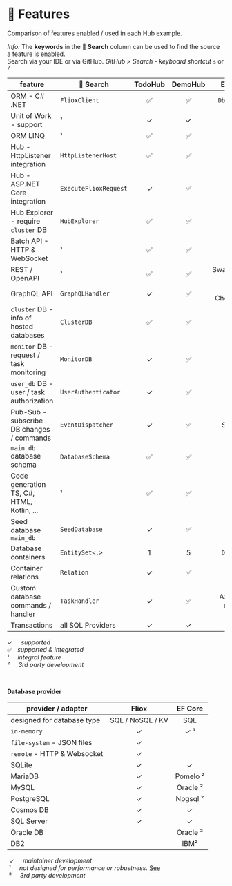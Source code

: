 
# 🎨 Features

Comparison of features enabled / used in each Hub example.

*Info:*  The **keywords** in the **🔎 Search** column can be used to find the source a feature is enabled.  
Search via your IDE or via GitHub. *GitHub > Search - keyboard shortcut* `s` or `/`

| feature                                   | 🔎 Search            | TodoHub | DemoHub |    EF Core    |
|-------------------------------------------|-----------------------|:------:|:------:|:-------------:|
| ORM - C# .NET                             | `FlioxClient`         |   ✅   |   ✅   | `DbContext`  |
| Unit of Work - support                    | ¹                     |    ✓   |    ✓   |       ✓       |
| ORM LINQ                                  | ¹                     |   ✅   |   ✅   |       ✓       |
| Hub - HttpListener integration            | `HttpListenerHost`    |   ✅   |   ✅   |               |
| Hub - ASP.NET Core integration            | `ExecuteFlioxRequest` |   ✓    |   ✅   |               |
| Hub Explorer - require `cluster` DB       | `HubExplorer`         |   ✅   |   ✅   |               |
| Batch API - HTTP & WebSocket              | ¹                     |   ✅   |   ✅   |               |
| REST / OpenAPI                            | ¹                     |   ✅   |   ✅   | Swashbuckle ² |
| GraphQL API                               | `GraphQLHandler`      |   ✓    |   ✅   |Hot Chocolate ²|
| `cluster` DB - info of hosted databases   | `ClusterDB`           |   ✅   |   ✅   |               |
| `monitor` DB - request / task monitoring  | `MonitorDB`           |   ✓    |   ✅   |               |
| `user_db` DB - user / task authorization  | `UserAuthenticator`   |   ✓    |   ✅   |               |
| Pub-Sub - subscribe DB changes / commands | `EventDispatcher`     |   ✓    |   ✅   |    SignalR    |
| `main_db` database schema                 | `DatabaseSchema`      |   ✅   |   ✅   |       ✓       |
| Code generation TS, C#, HTML, Kotlin, ... | ¹                     |   ✅   |   ✅   |               |
| Seed database `main_db`                   | `SeedDatabase`        |   ✓    |   ✅   |       ✓       |
| Database containers                       | `EntitySet<,>`        |   1    |    5    |   `DbSet<>`   |
| Container relations                       | `Relation`            |   ✓    |   ✅   |       ✓       |
| Custom database commands / handler        | `TaskHandler`         |   ✓    |   ✅   | ASP.NET routes |
| Transactions                              | all SQL Providers     |   ✓    |    ✓   |       ✓       |

 ✓     *supported*  
✅     *supported & integrated*  
 ¹     *integral feature*  
 ²     *3rd party development*

<br/>

**Database provider**

| provider / adapter           |       Fliox        |       EF Core      |
|------------------------------|:------------------:|:------------------:|
| designed for database type   | SQL / NoSQL / KV   |         SQL        |
| `in-memory`                  |          ✓         |         ✓ ¹        |
| `file-system` - JSON files   |          ✓         |                    |
| `remote` - HTTP & Websocket  |          ✓         |                    |
| SQLite                       |          ✓         |         ✓          |
| MariaDB                      |          ✓         |       Pomelo ²     |
| MySQL                        |          ✓         |       Oracle ²     |
| PostgreSQL                   |          ✓         |       Npgsql ²     |
| Cosmos DB                    |          ✓         |         ✓         |
| SQL Server                   |          ✓         |         ✓         |
| Oracle DB                    |                    |       Oracle ²     |
| DB2                          |                    |        IBM²        |

 ✓     *maintainer development*  
 ¹     *not designed for performance or robustness.* [See](https://learn.microsoft.com/en-us/ef/core/providers/in-memory)  
 ²     *3rd party development*  

<br/><br/>
